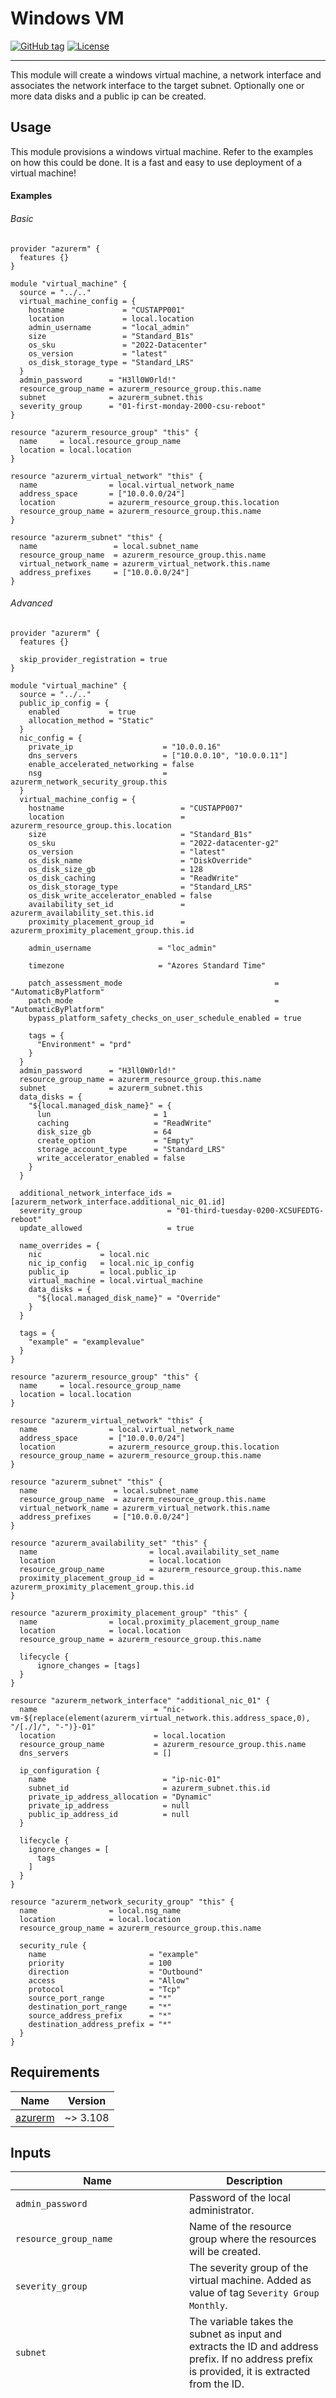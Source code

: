 # Windows VM
[![GitHub tag](https://img.shields.io/github/tag/qbeyond/terraform-azurerm-windows-vm.svg)](https://registry.terraform.io/modules/qbeyond/windows-vm/azurerm/latest)
[![License](https://img.shields.io/github/license/qbeyond/terraform-azurerm-windows-vm.svg)](https://github.com/qbeyond/terraform-azurerm-windows-vm/blob/main/LICENSE)

----

This module will create a windows virtual machine, a network interface and associates the network interface to the target subnet. Optionally one or more data disks and a public ip can be created. 

<!-- BEGIN_TF_DOCS -->
## Usage

This module provisions a windows virtual machine. Refer to the examples on how this could be done. It is a fast and easy to use deployment of a virtual machine!
#### Examples
###### Basic
```hcl
provider "azurerm" {
  features {}
}

module "virtual_machine" {
  source = "../.."
  virtual_machine_config = {
    hostname             = "CUSTAPP001"
    location             = local.location
    admin_username       = "local_admin"
    size                 = "Standard_B1s"
    os_sku               = "2022-Datacenter"
    os_version           = "latest"
    os_disk_storage_type = "Standard_LRS"
  }
  admin_password      = "H3ll0W0rld!"
  resource_group_name = azurerm_resource_group.this.name
  subnet              = azurerm_subnet.this
  severity_group      = "01-first-monday-2000-csu-reboot"
}

resource "azurerm_resource_group" "this" {
  name     = local.resource_group_name
  location = local.location
}

resource "azurerm_virtual_network" "this" {
  name                = local.virtual_network_name
  address_space       = ["10.0.0.0/24"]
  location            = azurerm_resource_group.this.location
  resource_group_name = azurerm_resource_group.this.name
}

resource "azurerm_subnet" "this" {
  name                 = local.subnet_name
  resource_group_name  = azurerm_resource_group.this.name
  virtual_network_name = azurerm_virtual_network.this.name
  address_prefixes     = ["10.0.0.0/24"]
}
```
###### Advanced
```hcl
provider "azurerm" {
  features {}

  skip_provider_registration = true
}

module "virtual_machine" {
  source = "../.."
  public_ip_config = {
    enabled           = true
    allocation_method = "Static"
  }
  nic_config = {
    private_ip                    = "10.0.0.16"
    dns_servers                   = ["10.0.0.10", "10.0.0.11"]
    enable_accelerated_networking = false
    nsg                           = azurerm_network_security_group.this
  }
  virtual_machine_config = {
    hostname                          = "CUSTAPP007"
    location                          = azurerm_resource_group.this.location
    size                              = "Standard_B1s"
    os_sku                            = "2022-datacenter-g2"
    os_version                        = "latest"
    os_disk_name                      = "DiskOverride"
    os_disk_size_gb                   = 128
    os_disk_caching                   = "ReadWrite"
    os_disk_storage_type              = "Standard_LRS"
    os_disk_write_accelerator_enabled = false
    availability_set_id               = azurerm_availability_set.this.id
    proximity_placement_group_id      = azurerm_proximity_placement_group.this.id

    admin_username               = "loc_admin"

    timezone                     = "Azores Standard Time"

    patch_assessment_mode                                  = "AutomaticByPlatform"
    patch_mode                                             = "AutomaticByPlatform"
    bypass_platform_safety_checks_on_user_schedule_enabled = true

    tags = {
      "Environment" = "prd"
    }
  }
  admin_password      = "H3ll0W0rld!"
  resource_group_name = azurerm_resource_group.this.name
  subnet              = azurerm_subnet.this
  data_disks = {
    "${local.managed_disk_name}" = {
      lun                       = 1
      caching                   = "ReadWrite"
      disk_size_gb              = 64
      create_option             = "Empty"
      storage_account_type      = "Standard_LRS"
      write_accelerator_enabled = false
    }
  }

  additional_network_interface_ids = [azurerm_network_interface.additional_nic_01.id]
  severity_group                   = "01-third-tuesday-0200-XCSUFEDTG-reboot"
  update_allowed                   = true

  name_overrides = {
    nic             = local.nic
    nic_ip_config   = local.nic_ip_config
    public_ip       = local.public_ip
    virtual_machine = local.virtual_machine
    data_disks = {
      "${local.managed_disk_name}" = "Override"
    }
  }

  tags = {
    "example" = "examplevalue"
  }
}

resource "azurerm_resource_group" "this" {
  name     = local.resource_group_name
  location = local.location
}

resource "azurerm_virtual_network" "this" {
  name                = local.virtual_network_name
  address_space       = ["10.0.0.0/24"]
  location            = azurerm_resource_group.this.location
  resource_group_name = azurerm_resource_group.this.name
}

resource "azurerm_subnet" "this" {
  name                 = local.subnet_name
  resource_group_name  = azurerm_resource_group.this.name
  virtual_network_name = azurerm_virtual_network.this.name
  address_prefixes     = ["10.0.0.0/24"]
}

resource "azurerm_availability_set" "this" {
  name                         = local.availability_set_name
  location                     = local.location
  resource_group_name          = azurerm_resource_group.this.name
  proximity_placement_group_id = azurerm_proximity_placement_group.this.id
}

resource "azurerm_proximity_placement_group" "this" {
  name                = local.proximity_placement_group_name
  location            = local.location
  resource_group_name = azurerm_resource_group.this.name
  
  lifecycle {
      ignore_changes = [tags]
  }
}

resource "azurerm_network_interface" "additional_nic_01" {
  name                          = "nic-vm-${replace(element(azurerm_virtual_network.this.address_space,0), "/[./]/", "-")}-01"
  location                      = local.location
  resource_group_name           = azurerm_resource_group.this.name
  dns_servers                   = []

  ip_configuration {
    name                          = "ip-nic-01"
    subnet_id                     = azurerm_subnet.this.id
    private_ip_address_allocation = "Dynamic"
    private_ip_address            = null
    public_ip_address_id          = null
  }

  lifecycle {
    ignore_changes = [
      tags
    ]
  }
}

resource "azurerm_network_security_group" "this" {
  name                = local.nsg_name
  location            = local.location
  resource_group_name = azurerm_resource_group.this.name

  security_rule {
    name                       = "example"
    priority                   = 100
    direction                  = "Outbound"
    access                     = "Allow"
    protocol                   = "Tcp"
    source_port_range          = "*"
    destination_port_range     = "*"
    source_address_prefix      = "*"
    destination_address_prefix = "*"
  }
}
```

## Requirements

| Name | Version |
|------|---------|
| <a name="requirement_azurerm"></a> [azurerm](#requirement\_azurerm) | ~> 3.108 |

## Inputs

| Name                          | Description | Type | Default | Required |
|-------------------------------|-------------|------|---------|----------|
| `admin_password`              | Password of the local administrator. | `string` | n/a | yes |
| `resource_group_name`         | Name of the resource group where the resources will be created. | `string` | n/a | yes |
| `severity_group`              | The severity group of the virtual machine. Added as value of tag `Severity Group Monthly`. | `string` | n/a | yes |
| `subnet`                      | The variable takes the subnet as input and extracts the ID and address prefix. If no address prefix is provided, it is extracted from the ID. | <pre>object({<br/>  id               = string<br/>  address_prefixes = optional(list(string), null)<br/>})</pre> | n/a | yes |
| `virtual_machine_config`      | Configuration of the virtual machine. See full structure and defaults below. | <pre>object({<br/>  hostname                          = string<br/>  size                              = string<br/>  location                          = string<br/>  os_sku                            = string<br/>  os_publisher                      = optional(string, "MicrosoftWindowsServer")<br/>  os_offer                          = optional(string, "WindowsServer")<br/>  os_version                        = optional(string, "latest")<br/>  os_disk_caching                   = optional(string, "ReadWrite")<br/>  os_disk_storage_type              = optional(string, "StandardSSD_LRS")<br/>  os_disk_size_gb                   = optional(number)<br/>  os_disk_write_accelerator_enabled = optional(bool, false)<br/>  admin_username                    = optional(string, "loc_sysadmin")<br/>  zone                              = optional(string)<br/>  timezone                          = optional(string, "UTC")<br/>  availability_set_id               = optional(string)<br/>  proximity_placement_group_id      = optional(string)<br/>  patch_assessment_mode             = optional(string, "AutomaticByPlatform")<br/>  patch_mode                        = optional(string, "AutomaticByPlatform")<br/>  bypass_platform_safety_checks_on_user_schedule_enabled = optional(bool, true)<br/>  additional_capabilities = optional(object({<br/>    ultra_ssd_enabled   = optional(bool, false)<br/>    hibernation_enabled = optional(bool, false)<br/>  }), {})<br/>})</pre> | n/a | yes |
| `additional_network_interface_ids` | List of IDs for additional `azurerm_network_interface`. | `list(string)` | `[]` | no |
| `data_disks`                  | Map of logical disk names and their configurations. Each entry defines the settings for a managed data disk. | <pre>map(object({<br/>  lun                        = number<br/>  disk_size_gb               = number<br/>  caching                    = optional(string, "ReadWrite")<br/>  create_option              = optional(string, "Empty")<br/>  source_resource_id         = optional(string)<br/>  storage_account_type       = optional(string, "StandardSSD_LRS")<br/>  write_accelerator_enabled  = optional(bool, false)<br/>  on_demand_bursting_enabled = optional(bool, false)<br/>  disk_iops_read_write       = optional(number)<br/>  disk_mbps_read_write       = optional(number)<br/>  disk_iops_read_only        = optional(number)<br/>  disk_mbps_read_only        = optional(number)<br/>  max_shares                 = optional(number)<br/>}))</pre> | `{}` | no |
| `name_overrides`              | Possibility to override names generated according to q.beyond naming convention. | <pre>object({<br/>  nic             = optional(string)<br/>  nic_ip_config   = optional(string)<br/>  public_ip       = optional(string)<br/>  virtual_machine = optional(string)<br/>  os_disk         = optional(string)<br/>  data_disks      = optional(map(string), {})<br/>})</pre> | `{}` | no |
| `nic_config`                  | Configuration for NIC settings like private IP, DNS servers, and NSG. | <pre>object({<br/>  private_ip                     = optional(string)<br/>  dns_servers                    = optional(list(string))<br/>  enable_accelerated_networking = optional(bool, false)<br/>  nsg = optional(object({<br/>    id = string<br/>  }))<br/>})</pre> | `{}` | no |
| `public_ip_config`           | Configure public IP creation, allocation method, SKU, and zones. If a zone is set, SKU must be `Standard`. | <pre>object({<br/>  enabled           = bool<br/>  allocation_method = optional(string, "Static")<br/>  sku               = optional(string, "Standard")<br/>  zones             = optional(list(string))<br/>})</pre> | <pre>{<br/>  "enabled": false<br/>}</pre> | no |
| `tags`                       | A mapping of tags to add to the resources created in this module. | `map(string)` | `{}` | no |
| `update_allowed`             | Set the tag `Update allowed`. `True` sets `yes`, `false` sets `no`. | `bool` | `true` | no |


## Outputs

| Name | Description |
|------|-------------|
| <a name="output_data_disks"></a> [data\_disks](#output\_data\_disks) | n/a |
| <a name="output_network_interface"></a> [network\_interface](#output\_network\_interface) | n/a |
| <a name="output_virtual_machine"></a> [virtual\_machine](#output\_virtual\_machine) | n/a |

      ## Resource types

      | Type | Used |
      |------|-------|
        | [azurerm_managed_disk](https://registry.terraform.io/providers/hashicorp/azurerm/latest/docs/resources/managed_disk) | 1 |
        | [azurerm_network_interface](https://registry.terraform.io/providers/hashicorp/azurerm/latest/docs/resources/network_interface) | 1 |
        | [azurerm_network_interface_security_group_association](https://registry.terraform.io/providers/hashicorp/azurerm/latest/docs/resources/network_interface_security_group_association) | 1 |
        | [azurerm_public_ip](https://registry.terraform.io/providers/hashicorp/azurerm/latest/docs/resources/public_ip) | 1 |
        | [azurerm_virtual_machine_data_disk_attachment](https://registry.terraform.io/providers/hashicorp/azurerm/latest/docs/resources/virtual_machine_data_disk_attachment) | 1 |
        | [azurerm_windows_virtual_machine](https://registry.terraform.io/providers/hashicorp/azurerm/latest/docs/resources/windows_virtual_machine) | 1 |

      **`Used` only includes resource blocks.** `for_each` and `count` meta arguments, as well as resource blocks of modules are not considered.
    
## Modules

No modules.

        ## Resources by Files

            ### data_disk.tf

            | Name | Type |
            |------|------|
                  | [azurerm_managed_disk.data_disk](https://registry.terraform.io/providers/hashicorp/azurerm/latest/docs/resources/managed_disk) | resource |
                  | [azurerm_virtual_machine_data_disk_attachment.data_disk](https://registry.terraform.io/providers/hashicorp/azurerm/latest/docs/resources/virtual_machine_data_disk_attachment) | resource |

            ### main.tf

            | Name | Type |
            |------|------|
                  | [azurerm_network_interface.this](https://registry.terraform.io/providers/hashicorp/azurerm/latest/docs/resources/network_interface) | resource |
                  | [azurerm_network_interface_security_group_association.this](https://registry.terraform.io/providers/hashicorp/azurerm/latest/docs/resources/network_interface_security_group_association) | resource |
                  | [azurerm_public_ip.this](https://registry.terraform.io/providers/hashicorp/azurerm/latest/docs/resources/public_ip) | resource |
                  | [azurerm_windows_virtual_machine.this](https://registry.terraform.io/providers/hashicorp/azurerm/latest/docs/resources/windows_virtual_machine) | resource |
    
<!-- END_TF_DOCS -->

## Contribute

Please use Pull requests to contribute.

When a new Feature or Fix is ready to be released, create a new Github release and adhere to [Semantic Versioning 2.0.0](https://semver.org/lang/de/spec/v2.0.0.html).

